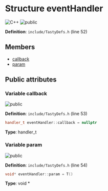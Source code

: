 <a id="structevent_handler"></a>
# Structure eventHandler

![][C++]
![][public]

**Definition**: `include/TastyDefs.h` (line 52)





## Members

* [callback](structevent_handler.md#structevent_handler_1a11a606b18789d43647a6ed580de30874)
* [param](structevent_handler.md#structevent_handler_1a4632f18eccf72e49a46cd4da610be413)

## Public attributes

<a id="structevent_handler_1a11a606b18789d43647a6ed580de30874"></a>
### Variable callback

![][public]

**Definition**: `include/TastyDefs.h` (line 53)

```cpp
handler_t eventHandler::callback = nullptr
```







**Type**: handler_t



<a id="structevent_handler_1a4632f18eccf72e49a46cd4da610be413"></a>
### Variable param

![][public]

**Definition**: `include/TastyDefs.h` (line 54)

```cpp
void* eventHandler::param = T()
```







**Type**: void *



[public]: https://img.shields.io/badge/-public-brightgreen (public)
[C++]: https://img.shields.io/badge/language-C%2B%2B-blue (C++)